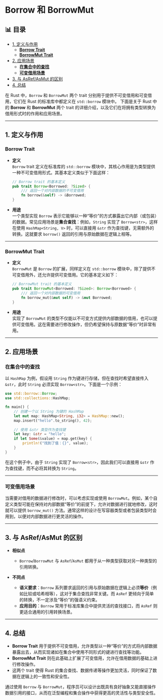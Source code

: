 ﻿# Borrow 和 BorrowMut


## 📊 目录

- [1. 定义与作用](#1-定义与作用)
  - [**Borrow Trait**](#borrow-trait)
  - [**BorrowMut Trait**](#borrowmut-trait)
- [2. 应用场景](#2-应用场景)
  - [**在集合中的查找**](#在集合中的查找)
  - [**可变借用场景**](#可变借用场景)
- [3. 与 AsRef/AsMut 的区别](#3-与-asrefasmut-的区别)
- [4. 总结](#4-总结)


在 Rust 中，`Borrow` 和 `BorrowMut` 两个 trait 分别用于提供不可变借用和可变借用，它们在 Rust 的标准库中都定义在 `std::borrow` 模块中。
下面是关于 Rust 中的 **Borrow** 和 **BorrowMut** 两个 trait 的详细介绍，以及它们在将拥有类型转换为借用形式时的作用和应用场景。

---

## 1. 定义与作用

### **Borrow Trait**

- **定义**  
  `Borrow` trait 定义在标准库的 `std::borrow` 模块中，其核心作用是为类型提供一种不可变借用形式。其基本定义类似于下面这样：

  ```rust:src/borrow_trait.rs
  // Borrow trait 的基本定义
  pub trait Borrow<Borrowed: ?Sized> {
      /// 返回一个对内部数据的不可变借用
      fn borrow(&self) -> &Borrowed;
  }
  ```

- **用途**  
  一个类型实现 `Borrow` 表示它能够以一种“等价”的方式暴露出它内部（或包装）的数据。常见应用场景是**集合查找**：例如，`String` 实现了 `Borrow<str>`，这样在使用 `HashMap<String, V>` 时，可以直接用 `&str` 作为查找键，无需额外的转换。这就要求 `borrow()` 返回的引用与原始数据在逻辑上相等。

---

### **BorrowMut Trait**

- **定义**  
  `BorrowMut` 是 `Borrow` 的扩展，同样定义在 `std::borrow` 模块中，除了提供不可变借用外，还允许提供可变借用。它的基本定义如下：

  ```rust:src/borrow_mut_trait.rs
  // BorrowMut trait 的基本定义
  pub trait BorrowMut<Borrowed: ?Sized>: Borrow<Borrowed> {
      /// 返回一个对内部数据的可变借用
      fn borrow_mut(&mut self) -> &mut Borrowed;
  }
  ```

- **用途**  
  实现了 `BorrowMut` 的类型不仅能以不可变方式提供内部数据的借用，也可以提供可变借用。这在需要进行修改操作，但仍希望保持与原数据“等价”时非常有用。

---

## 2. 应用场景

### **在集合中的查找**

以 `HashMap` 为例，假设用 `String` 作为键进行存储，但在查找时希望直接传入 `&str`，此时 `String` 必须实现 `Borrow<str>`。下面是一个示例：

```rust:src/borrow_example.rs
use std::borrow::Borrow;
use std::collections::HashMap;

fn main() {
    // 创建一个以 String 为键的 HashMap
    let mut map: HashMap<String, i32> = HashMap::new();
    map.insert("hello".to_string(), 42);
    
    // 使用 &str 类型作为查找键
    let key: &str = "hello";
    if let Some(&value) = map.get(key) {
        println!("找到了值：{}", value);
    }
}
```

在这个例子中，由于 `String` 实现了 `Borrow<str>`，因此我们可以直接用 `&str` 作为查找键，而不必将其转换为 `String`。

---

### **可变借用场景**

当需要对借用的数据进行修改时，可以考虑实现或使用 `BorrowMut`。例如，某个自定义类型可能在保持对内部数据“等价”的前提下，允许对数据进行就地修改，这时就可以提供 `borrow_mut()` 方法。通常这样的设计在写容器类型或者包装类型时会用到，以便对内部数据进行更灵活的操作。

---

## 3. 与 AsRef/AsMut 的区别

- **相似点**  
  - `Borrow`/`BorrowMut` 与 `AsRef`/`AsMut` 都用于从一种类型获取对另一种类型的引用转换。
  
- **不同点**  
  - **语义要求**：`Borrow` 系列要求返回的引用与原始数据在逻辑上必须**等价**（例如比较或哈希相等），这对于集合查找非常关键。而 `AsRef` 更倾向于简单的转换，不一定涉及“等价”的强语义约束。
  - **应用目的**：`Borrow` 常用于标准库集合中提供灵活的查找接口，而 `AsRef` 则更适合通用的引用转换场景。

---

## 4. 总结

- **Borrow Trait** 用于提供不可变借用，允许类型以一种“等价”的方式将内部数据暴露出去，从而实现诸如在集合中使用不同形式的键进行查找等功能。
- **BorrowMut Trait** 则在此基础上扩展了可变借用，允许在借用数据的基础上进行修改操作。
- 这两个 trait 使得 Rust 的集合查找、数据传递等操作更加灵活，同时保证了数据在逻辑上的一致性和安全性。

通过使用 `Borrow` 与 `BorrowMut`，程序员可以设计出既具有良好抽象又能直接操作数据引用的接口，从而在泛型编程和集合操作中获得更高的灵活性与类型安全性。
